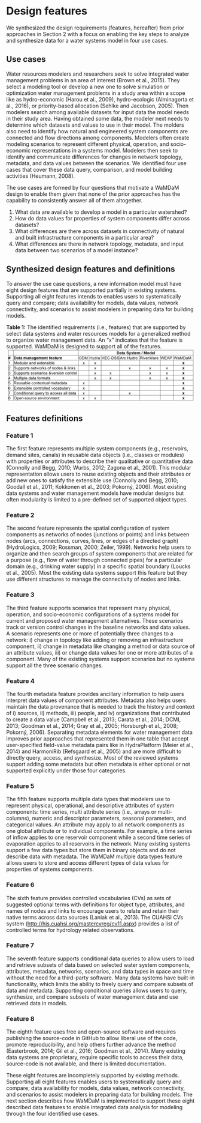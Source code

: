 # Design features

We synthesized the design requirements (features, hereafter) from prior approaches in Section 2 with a focus on enabling the key steps to analyze and synthesize data for a water systems model in four use cases.

## Use cases
Water resources modelers and researchers seek to solve integrated water management problems in an area of interest (Brown et al., 2015). They select a modeling tool or develop a new one to solve simulation or optimization water management problems in a study area within a scope like as hydro-economic (Harou et al., 2009), hydro-ecologic (Alminagorta et al., 2016), or priority-based allocation (Sehlke and Jacobson, 2005). Then modelers search among available datasets for input data the model needs in their study area. Having obtained some data, the modeler next needs to determine which datasets and values to use in their model. The molders also need to identify how natural and engineered system components are connected and flow directions among components. Modelers often create modeling scenarios to represent different physical, operation, and socio-economic representations in a systems model. Modelers then seek to identify and communicate differences for changes in network topology, metadata, and data values between the scenarios. We identified four use cases that cover these data query, comparison, and model building activities (Heumann, 2008). 

The use cases are formed by four questions that motivate a WaMDaM design to enable them given that none of the prior approaches has the capability to consistently answer all of them altogether. 

1.	What data are available to develop a model in a particular watershed?
2.	How do data values for properties of system components differ across datasets? 
3.	What differences are there across datasets in connectivity of natural and built infrastructure components in a particular area? 
4.	What differences are there in network topology, metadata, and input data between two scenarios of a model instance?


## Synthesized design features and definitions

To answer the use case questions, a new information model must have eight design features that are supported partially in existing systems. Supporting all eight features intends to enables users to systematically query and compare; data availability for models, data values, network connectivity, and scenarios to assist modelers in preparing data for building models. 

**Table 1:** The identified requirements (i.e., features) that are supported by select data systems and water resources models for a generalized method to organize water management data. An “x” indicates that the feature is supported. WaMDaM is designed to support all of the features. 
![](images/synthesis.png)			

## Features definitions
### Feature 1
The first feature represents multiple system components (e.g., reservoirs, demand sites, canals) in reusable data objects (i.e., classes or modules) with properties or attributes to describe their qualitative or quantitative data (Connolly and Begg, 2010; Wurbs, 2012; Zagona et al., 2001). This modular representation allows users to reuse existing objects and their attributes or add new ones to satisfy the extensible use (Connolly and Begg, 2010; Goodall et al., 2011; Kokkonen et al., 2003; Pokorný, 2006). Most existing data systems and water management models have modular designs but often modularity is limited to a pre-defined set of supported object types. 

### Feature 2  
The second feature represents the spatial configuration of system components as networks of nodes (junctions or points) and links between nodes (arcs, connections, curves, lines, or edges of a directed graph) (HydroLogics, 2009; Rossman, 2000; Zeiler, 1999). Networks help users to organize and then search groups of system components that are related for a purpose (e.g., flow of water through connected pipes) for a particular domain (e.g., drinking water supply) in a specific spatial boundary (Loucks et al., 2005). Most the existing data systems support this feature but they use different structures to manage the connectivity of nodes and links. 

### Feature 3
The third feature supports scenarios that represent many physical, operation, and socio-economic configurations of a systems model for current and proposed water management alternatives. These scenarios track or version control changes in the baseline networks and data values. A scenario represents one or more of potentially three changes to a network: i) change in topology like adding or removing an infrastructure component, ii) change in metadata like changing a method or data source of an attribute values, iii) or change data values for one or more attributes of a component. Many of the existing systems support scenarios but no systems support all the three scenario changes. 

### Feature 4
The fourth metadata feature provides ancillary information to help users interpret data values of component attributes. Metadata also helps users maintain the data provenance that is needed to track the history and context of i) sources, ii) methods, iii) people, and iv) organizations that contributed to create a data value (Campbell et al., 2013; Carata et al., 2014; DCMI, 2013; Goodman et al., 2014; Gray et al., 2005; Horsburgh et al., 2008; Pokorný, 2006). Separating metadata elements for water management data improves prior approaches that represented them in one table that accept user-specified field-value metadata pairs like in HydraPlatform (Meier et al., 2014) and HarmoniRib (Refsgaard et al., 2005) and are more difficult  to directly query, access, and synthesize. Most of the reviewed systems support adding some metadata but often metadata is either optional or not supported explicitly under those four categories. 

### Feature 5    
The fifth feature supports multiple data types that modelers use to represent physical, operational, and descriptive attributes of system components: time series, multi attribute series (i.e., arrays or multi-columns), numeric and descriptor parameters, seasonal parameters, and categorical values. An attribute may apply to all network components as one global attribute or to individual components. For example, a time series of inflow applies to one reservoir component while a second time series of evaporation applies to all reservoirs in the network. Many existing systems support a few data types but store them in binary objects and do not describe data with metadata.  The WaMDaM multiple data types feature allows users to store and access different types of data values for properties of systems components.  

### Feature 6    
The sixth feature provides controlled vocabularies (CVs) as sets of suggested optional terms with definitions for object type, attributes, and names of nodes and links to encourage users to relate and retain their native terms across data sources (Laniak et al., 2013). The CUAHSI CVs system (http://his.cuahsi.org/mastercvreg/cv11.aspx) provides a list of controlled terms for hydrology related observations. 


### Feature 7    
The seventh feature supports conditional data queries to allow users to load and retrieve subsets of data based on selected water system components, attributes, metadata, networks, scenarios, and data types in space and time without the need for a third-party software. Many data systems have built-in functionality, which limits the ability to freely query and compare subsets of data and metadata. Supporting conditional queries allows users to query, synthesize, and compare subsets of water management data and use retrieved data in models. 

### Feature 8  
The eighth feature uses free and open-source software and requires publishing the source-code in GitHub to allow liberal use of the code, promote reproducibility, and help others further advance the method (Easterbrook, 2014; Gil et al., 2016; Goodman et al., 2014). Many existing data systems are proprietary, require specific tools to access their data, source-code is not available, and there is limited documentation. 

These eight features are incompletely supported by existing methods. Supporting all eight features enables users to systematically query and compare; data availability for models, data values, network connectivity, and scenarios to assist modelers in preparing data for building models. The next section describes how WaMDaM is implemented to support these eight described data features to enable integrated data analysis for modeling through the four identified use cases.

